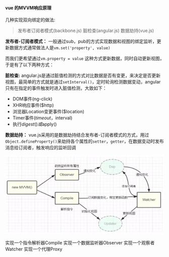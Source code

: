 #### vue 的MVVM响应原理

几种实现双向绑定的做法:

> 发布者订阅者模式(backbone.js)
> 脏检查(angular.js)
> 数据劫持(vue.js)

**发布者-订阅者模式：** 一般通过sub，pub的方式实现数据和视图的绑定监听，更新数据方式通常做法人是`vm.set('property', value)`

而我们更希望通过`vm.property = value` 这种方式更新数据，同时自动更新视图，于是有了以下两种方式：

**脏检查:** angular.js是通过脏值检测的方式对比数据是否有变更，来决定是否更新视图，最简单的方式就是通过`setInterval()`，定时轮询检测数据变动，angular只有在指定的事件触发时进入脏值检测，大致如下：

- DOM事件(ng-click)
- XHR响应事件($http)
- 浏览器Location变更事件($location)
- Timer事件($timeout，$interval)
- 执行$digest()或$apply()

**数据劫持：** vue.js采用的是数据劫持结合发布者-订阅者模式的方式，用过`Object.defineProperty()`来劫持各个属性的`setter`，`getter`，在数据变动时发布消息给订阅者，触发响应的监听回调

![a](./img/a.jpg)

实现一个指令解析器Compile
实现一个数据监听器Observer
实现一个观察者Watcher
实现一个代理Proxy